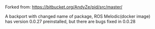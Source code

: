 Forked from: https://bitbucket.org/AndyZe/pid/src/master/

A backport with changed name of package, ROS Melodic(docker image) has version 0.0.27 preinstalled, but there are bugs fixed in 0.0.28